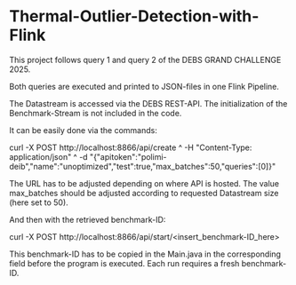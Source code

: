 # Thermal-Outlier-Detection-with-Flink

This project follows query 1 and query 2 of the DEBS GRAND CHALLENGE 2025.

Both queries are executed and printed to JSON-files in one Flink Pipeline.

The Datastream is accessed via the DEBS REST-API. The initialization of the Benchmark-Stream is not included in the code.

It can be easily done via the commands:

curl -X POST http://localhost:8866/api/create ^
  -H "Content-Type: application/json" ^
  -d "{\"apitoken\":\"polimi-deib\",\"name\":\"unoptimized\",\"test\":true,\"max_batches\":50,\"queries\":[0]}"

The URL has to be adjusted depending on where API is hosted.
The value max_batches should be adjusted according to requested Datastream size (here set to 50).

And then with the retrieved benchmark-ID:

curl -X POST http://localhost:8866/api/start/<insert_benchmark-ID_here>

This benchmark-ID has to be copied in the Main.java in the corresponding field before the program is executed.
Each run requires a fresh benchmark-ID.
